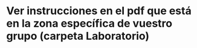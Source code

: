 # Ver instrucciones en el pdf que está en la zona específica de vuestro grupo (carpeta Laboratorio)
